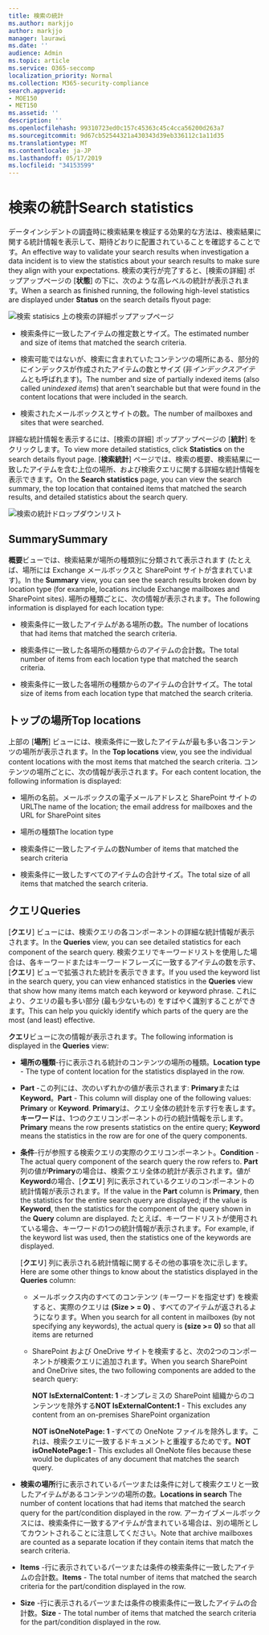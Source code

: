 ```yaml
---
title: 検索の統計
ms.author: markjjo
author: markjjo
manager: laurawi
ms.date: ''
audience: Admin
ms.topic: article
ms.service: O365-seccomp
localization_priority: Normal
ms.collection: M365-security-compliance
search.appverid:
- MOE150
- MET150
ms.assetid: ''
description: ''
ms.openlocfilehash: 99310723ed0c157c45363c45c4cca56200d263a7
ms.sourcegitcommit: 9d67cb52544321a430343d39eb336112c1a11d35
ms.translationtype: MT
ms.contentlocale: ja-JP
ms.lasthandoff: 05/17/2019
ms.locfileid: "34153599"
---
```

# <a name="search-statistics"></a><span data-ttu-id="d91a1-102">検索の統計</span><span class="sxs-lookup"><span data-stu-id="d91a1-102">Search statistics</span></span>

<span data-ttu-id="d91a1-103">データインシデントの調査時に検索結果を検証する効果的な方法は、検索結果に関する統計情報を表示して、期待どおりに配置されていることを確認することです。</span><span class="sxs-lookup"><span data-stu-id="d91a1-103">An effective way to validate your search results when investigation a data incident is to view the statistics about your search results to make sure they align with your expectations.</span></span> <span data-ttu-id="d91a1-104">検索の実行が完了すると、[検索の詳細] ポップアップページの [**状態**] の下に、次のような高レベルの統計が表示されます。</span><span class="sxs-lookup"><span data-stu-id="d91a1-104">When a search as finished running, the following high-level statistics are displayed under **Status** on the search details flyout page:</span></span>

![検索 statisics 上の検索の詳細ポップアップページ](../media/SearchDetailsFlyout.png)

- <span data-ttu-id="d91a1-106">検索条件に一致したアイテムの推定数とサイズ。</span><span class="sxs-lookup"><span data-stu-id="d91a1-106">The estimated number and size of items that matched the search criteria.</span></span>

- <span data-ttu-id="d91a1-107">検索可能ではないが、検索に含まれていたコンテンツの場所にある、部分的にインデックスが作成されたアイテムの数とサイズ (非*インデックスアイテム*とも呼ばれます)。</span><span class="sxs-lookup"><span data-stu-id="d91a1-107">The number and size of partially indexed items (also called *unindexed items*) that aren't searchable but that were found in the content locations that were included in the search.</span></span>

- <span data-ttu-id="d91a1-108">検索されたメールボックスとサイトの数。</span><span class="sxs-lookup"><span data-stu-id="d91a1-108">The number of mailboxes and sites that were searched.</span></span>

<span data-ttu-id="d91a1-109">詳細な統計情報を表示するには、[検索の詳細] ポップアップページの [**統計**] をクリックします。</span><span class="sxs-lookup"><span data-stu-id="d91a1-109">To view more detailed statistics, click **Statistics** on the search details flyout page.</span></span> <span data-ttu-id="d91a1-110">[**検索統計**] ページでは、検索の概要、検索結果に一致したアイテムを含む上位の場所、および検索クエリに関する詳細な統計情報を表示できます。</span><span class="sxs-lookup"><span data-stu-id="d91a1-110">On the **Search statistics** page, you can view the search summary, the top location that contained items that matched the search results, and detailed statistics about the search query.</span></span>

![検索の統計ドロップダウンリスト](../media/SearchStatisticsDropDownList.png)

## <a name="summary"></a><span data-ttu-id="d91a1-112">Summary</span><span class="sxs-lookup"><span data-stu-id="d91a1-112">Summary</span></span>

<span data-ttu-id="d91a1-113">**概要**ビューでは、検索結果が場所の種類別に分類されて表示されます (たとえば、場所には Exchange メールボックスと SharePoint サイトが含まれています)。</span><span class="sxs-lookup"><span data-stu-id="d91a1-113">In the **Summary** view, you can see the search results broken down by location type (for example, locations include Exchange mailboxes and SharePoint sites).</span></span> <span data-ttu-id="d91a1-114">場所の種類ごとに、次の情報が表示されます。</span><span class="sxs-lookup"><span data-stu-id="d91a1-114">The following information is displayed for each location type:</span></span>

- <span data-ttu-id="d91a1-115">検索条件に一致したアイテムがある場所の数。</span><span class="sxs-lookup"><span data-stu-id="d91a1-115">The number of locations that had items that matched the search criteria.</span></span>

- <span data-ttu-id="d91a1-116">検索条件に一致した各場所の種類からのアイテムの合計数。</span><span class="sxs-lookup"><span data-stu-id="d91a1-116">The total number of items from each location type that matched the search criteria.</span></span>

- <span data-ttu-id="d91a1-117">検索条件に一致した各場所の種類からのアイテムの合計サイズ。</span><span class="sxs-lookup"><span data-stu-id="d91a1-117">The total size of items from each location type that matched the search criteria.</span></span>

## <a name="top-locations"></a><span data-ttu-id="d91a1-118">トップの場所</span><span class="sxs-lookup"><span data-stu-id="d91a1-118">Top locations</span></span>

<span data-ttu-id="d91a1-119">上部の [**場所**] ビューには、検索条件に一致したアイテムが最も多い各コンテンツの場所が表示されます。</span><span class="sxs-lookup"><span data-stu-id="d91a1-119">In the **Top locations** view, you see the individual content locations with the most items that matched the search criteria.</span></span> <span data-ttu-id="d91a1-120">コンテンツの場所ごとに、次の情報が表示されます。</span><span class="sxs-lookup"><span data-stu-id="d91a1-120">For each content location, the following information is displayed:</span></span>

- <span data-ttu-id="d91a1-121">場所の名前。メールボックスの電子メールアドレスと SharePoint サイトの URL</span><span class="sxs-lookup"><span data-stu-id="d91a1-121">The name of the location; the email address for mailboxes and the URL for SharePoint sites</span></span>

- <span data-ttu-id="d91a1-122">場所の種類</span><span class="sxs-lookup"><span data-stu-id="d91a1-122">The location type</span></span>

- <span data-ttu-id="d91a1-123">検索条件に一致したアイテムの数</span><span class="sxs-lookup"><span data-stu-id="d91a1-123">Number of items that matched the search criteria</span></span>

- <span data-ttu-id="d91a1-124">検索条件に一致したすべてのアイテムの合計サイズ。</span><span class="sxs-lookup"><span data-stu-id="d91a1-124">The total size of all items that matched the search criteria.</span></span>

## <a name="queries"></a><span data-ttu-id="d91a1-125">クエリ</span><span class="sxs-lookup"><span data-stu-id="d91a1-125">Queries</span></span>

<span data-ttu-id="d91a1-126">[**クエリ**] ビューには、検索クエリの各コンポーネントの詳細な統計情報が表示されます。</span><span class="sxs-lookup"><span data-stu-id="d91a1-126">In the **Queries** view, you can see detailed statistics for each component of the search query.</span></span> <span data-ttu-id="d91a1-127">検索クエリでキーワードリストを使用した場合は、各キーワードまたはキーワードフレーズに一致するアイテムの数を示す、[**クエリ**] ビューで拡張された統計を表示できます。</span><span class="sxs-lookup"><span data-stu-id="d91a1-127">If you used the keyword list in the search query, you can view enhanced statistics in the **Queries** view  that show how many items match each keyword or keyword phrase.</span></span> <span data-ttu-id="d91a1-128">これにより、クエリの最も多い部分 (最も少ないもの) をすばやく識別することができます。</span><span class="sxs-lookup"><span data-stu-id="d91a1-128">This can help you quickly identify which parts of the query are the most (and least) effective.</span></span> 

<span data-ttu-id="d91a1-129">**クエリ**ビューに次の情報が表示されます。</span><span class="sxs-lookup"><span data-stu-id="d91a1-129">The following information is displayed in the **Queries** view:</span></span>

 - <span data-ttu-id="d91a1-130">**場所の種類**-行に表示される統計のコンテンツの場所の種類。</span><span class="sxs-lookup"><span data-stu-id="d91a1-130">**Location type** - The type of content location for the statistics displayed in the row.</span></span>

- <span data-ttu-id="d91a1-131">**Part** -この列には、次のいずれかの値が表示されます: **Primary**または**Keyword**。</span><span class="sxs-lookup"><span data-stu-id="d91a1-131">**Part** - This column will display one of the following values: **Primary** or **Keyword**.</span></span> <span data-ttu-id="d91a1-132">**Primary**は、クエリ全体の統計を示す行を表します。**キーワード**は、1つのクエリコンポーネントの行の統計情報を示します。</span><span class="sxs-lookup"><span data-stu-id="d91a1-132">**Primary** means the row presents statistics on the entire query; **Keyword** means the statistics in the row are for one of the query components.</span></span>

- <span data-ttu-id="d91a1-133">**条件**-行が参照する検索クエリの実際のクエリコンポーネント。</span><span class="sxs-lookup"><span data-stu-id="d91a1-133">**Condition** - The actual query component of the search query the row refers to.</span></span> <span data-ttu-id="d91a1-134">**Part**列の値が**Primary**の場合は、検索クエリ全体の統計が表示されます。値が**Keyword**の場合、[**クエリ**] 列に表示されているクエリのコンポーネントの統計情報が表示されます。</span><span class="sxs-lookup"><span data-stu-id="d91a1-134">If the value in the **Part** column is **Primary**, then the statistics for the entire search query are displayed; if the value is **Keyword**, then the statistics for the component of the query shown in the **Query** column are displayed.</span></span> <span data-ttu-id="d91a1-135">たとえば、キーワードリストが使用されている場合、キーワードの1つの統計情報が表示されます。</span><span class="sxs-lookup"><span data-stu-id="d91a1-135">For example, if the keyword list was used, then the statistics one of the keywords are displayed.</span></span>

  <span data-ttu-id="d91a1-136">[**クエリ**] 列に表示される統計情報に関するその他の事項を次に示します。</span><span class="sxs-lookup"><span data-stu-id="d91a1-136">Here are some other things to know about the statistics displayed in the **Queries** column:</span></span>
  
  - <span data-ttu-id="d91a1-137">メールボックス内のすべてのコンテンツ (キーワードを指定せず) を検索すると、実際のクエリは **(Size > = 0)** 、すべてのアイテムが返されるようになります。</span><span class="sxs-lookup"><span data-stu-id="d91a1-137">When you search for all content in mailboxes (by not specifying any keywords), the actual query is **(size >= 0)** so that all items are returned</span></span>
  
  - <span data-ttu-id="d91a1-138">SharePoint および OneDrive サイトを検索すると、次の2つのコンポーネントが検索クエリに追加されます。</span><span class="sxs-lookup"><span data-stu-id="d91a1-138">When you search SharePoint and OneDrive sites, the two following components are added to the search query:</span></span>
    
    <span data-ttu-id="d91a1-139">**NOT IsExternalContent: 1** -オンプレミスの SharePoint 組織からのコンテンツを除外する</span><span class="sxs-lookup"><span data-stu-id="d91a1-139">**NOT IsExternalContent:1** - This excludes any content from an on-premises SharePoint organization</span></span>
    
    <span data-ttu-id="d91a1-140">**NOT isOneNotePage: 1** -すべての OneNote ファイルを除外します。これは、検索クエリに一致するドキュメントと重複するためです。</span><span class="sxs-lookup"><span data-stu-id="d91a1-140">**NOT isOneNotePage:1** - This excludes all OneNote files because these would be duplicates of any document that matches the search query.</span></span>

- <span data-ttu-id="d91a1-141">**検索の場所**行に表示されているパーツまたは条件に対して検索クエリと一致したアイテムがあるコンテンツの場所の数。</span><span class="sxs-lookup"><span data-stu-id="d91a1-141">**Locations in search** The number of content locations that had items that matched the search query for the part/condition displayed in the row.</span></span> <span data-ttu-id="d91a1-142">アーカイブメールボックスには、検索条件に一致するアイテムが含まれている場合は、別の場所としてカウントされることに注意してください。</span><span class="sxs-lookup"><span data-stu-id="d91a1-142">Note that archive mailboxes are counted as a separate location if they contain items that match the search criteria.</span></span>

- <span data-ttu-id="d91a1-143">**Items** -行に表示されているパーツまたは条件の検索条件に一致したアイテムの合計数。</span><span class="sxs-lookup"><span data-stu-id="d91a1-143">**Items** - The total number of items that matched the search criteria for the part/condition displayed in the row.</span></span>

- <span data-ttu-id="d91a1-144">**Size** -行に表示されるパーツまたは条件の検索条件に一致したアイテムの合計数。</span><span class="sxs-lookup"><span data-stu-id="d91a1-144">**Size** - The total number of items that matched the search criteria for the part/condition displayed in the row.</span></span>